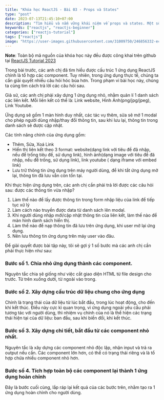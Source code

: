 ```yaml
---
title: "Khóa học ReactJS - Bài 03 - Props và States"
type: "post"
date: 2023-07-13T21:45:10+07:00
description: "Tìm hiểu và nắm vững khái niệm về props và states. Một số pattern phổ biến trong ReactJS."
keywords: ["reactjs", "reactjs-beginner"]
categories: ["reactjs-tutorial"]
tags: ["reactjs"]
image: "https://user-images.githubusercontent.com/31009750/246856332-ece36caa-82ef-4a4f-86d9-9dad4a108929.png"
---
```


**Note**: Toàn bộ mã nguồn của khóa học này đều được công khai trên github tại [ReactJS Tutorial 2023](https://github.com/misostack/reactjs-tutorial-2023/tree/lession03)

Trong bài trước, các anh chị đã tìm hiểu được cấu trúc 1 ứng dụng ReactJS chính là tổ hợp các component.
Tuy nhiên, trong ứng dụng thực tế, chúng ta cần giải quyết nhiều câu hỏi hóc búa hơn. Trong phạm vi bài học này, chúng ta cùng tìm cách trả lời các câu hỏi sau.

Giả sử, các anh chị phải xây dựng 1 ứng dụng nhỏ, nhằm quản lí 1 danh sách các liên kết.
Mỗi liên kết có thể là: Link website, Hình Ảnh(png/jpg/jpeg), Link Youtube.

Ứng dụng sẽ gồm 1 màn hình duy nhất, các tác vụ thêm, sửa sẽ mở 1 modal cho phép người dùng nhập/thay đổi thông tin, sau khi lưu lại, thông tin trong danh sách sẽ được cập nhật.

Các tính năng chính của ứng dụng gồm:

- Thêm, Sửa, Xoá Link
- Hiển thị liên kết theo 3 format: website(dạng link với tiêu đề đã nhập, nếu để trống tiêu đề, sử dụng link), hình ảnh(dạng image với tiêu đề đã nhập, nếu để trống, sử dụng link), link youtube ( dạng iframe với embed link)
- Lưu trữ thông tin ứng dụng trên máy người dùng, để khi tắt ứng dụng mở lại, thông tin đã lưu vẫn còn tồn tại.

Khi thực hiện ứng dụng trên, các anh chị cần phải trả lời được các câu hỏi sau:
được các thông tin vừa nhập?

1. Làm thế nào để lấy được thông tin trong form nhập liệu của link để tiếp tục xử lý
2. Làm cách nào truyền được data từ danh sách lên modal.
3. Khi người dùng nhập mới/cập nhật thông tin của liên kết, làm thế nào để màn hình danh sách hiển thị.
4. Làm thế nào để nạp thông tin đã lưu trên ứng dụng, khi user mở lại ứng dụng.
5. Nên lưu thông tin ứng dụng trên máy user vào đâu.

Để giải quyết được bài tập này, tôi sẽ gợi ý 1 số bước mà các anh chị cần phải thực hiện như sau:

### Bước số 1. Chia nhỏ ứng dụng thành các component.

Nguyên tắc chia sẽ giống như việc cắt giao diện HTML từ file design cho trước. Từ trên xuống dưới, từ ngoài vào trong.

### Bước số 2. Xây dựng cấu trúc dữ liệu chung cho ứng dụng

Chính là trạng thái của dữ liệu từ lúc bắt đầu, trong lúc hoạt động, cho đến khi kết thúc.
Điều này cực kì quan trọng, vì ứng dụng ngoài yêu cầu phải tương tác với người dùng, thì nhiệm vụ chính của nó là thể hiện các trạng thái hiện tại của dữ liệu: ban đầu, sau khi biến đổi, khi kết thúc.

### Bước số 3. Xây dựng chi tiết, bắt đầu từ các component nhỏ nhất.

Nguyên tắc là xây dựng các component nhỏ độc lập, nhận input và trả ra output nếu cần.
Các component lớn hơn, có thể có trạng thái riêng và là tổ hợp chứa nhiều component nhỏ hơn.

### Bước số 4. Tích hợp toàn bộ các component lại thành 1 ứng dụng hoàn chỉnh

Đây là bước cuối cùng, lắp ráp lại kết quả của các bước trên, nhằm tạo ra 1 ứng dụng hoàn chỉnh cho người dùng.
